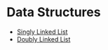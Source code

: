 # Data Structures

- [Singly Linked List](./linked-list/)
- [Doubly Linked List](./doubly-linked-list/DoublyLinkedList.ts)
